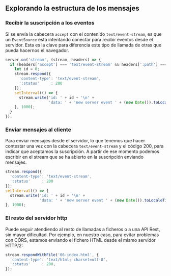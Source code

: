 ## Explorando la estructura de los mensajes

### Recibir la suscripción a los eventos

Si se envía la cabecera `accept` con el contenido `text/event-stream`, es que un `EventSource` está intentando conectar
para recibir eventos desde el servidor. Esta es la clave para diferencia este tipo de llamada de otras que pueda
hacernos el navegador.

```js
server.on('stream', (stream, headers) => {
  if (headers['accept'] === 'text/event-stream' && headers[':path'] === '/time') {
    let id = 0;
    stream.respond({
      'content-type': 'text/event-stream',
      ':status'     : 200
    });
    setInterval(() => {
      stream.write('id: ' + id + '\n' +
                   'data: ' + 'new server event ' + (new Date()).toLocaleTimeString() + '\n\n');
    }, 1000);
  }
});
```

### Enviar mensajes al cliente

Para enviar mensajes desde el servidor, lo que tenemos que hacer contestar una vez con la cabecera `text/event-stream`
y el código 200, para indicar que aceptamos la suscripción. A partir de ese momento podemos escribir en el stream que
se ha abierto en la suscripción enviando mensajes.

```js
stream.respond({
  'content-type': 'text/event-stream',
  ':status'     : 200
});
setInterval(() => {
  stream.write('id: ' + id + '\n' +
               'data: ' + 'new server event ' + (new Date()).toLocaleTimeString() + '\n\n');
}, 1000);
```

### El resto del servidor http

Puede seguir atendiendo al resto de llamadas a ficheros o a una API Rest, sin mayor dificultad. Por ejemplo, en
nuestro caso, para evitar problemas con CORS, estamos enviando el fichero HTML desde el mismo servidor HTTP/2:

```js
stream.respondWithFile('06-index.html', {
  'content-type': 'text/html; charset=utf-8',
  ':status'     : 200,
});
```
